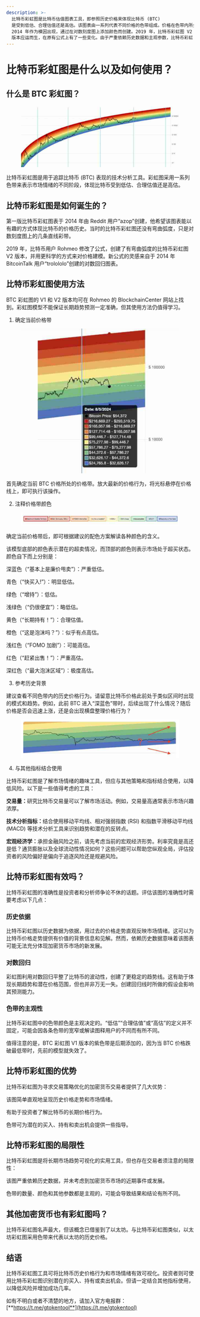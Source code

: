 ```yaml
---
description: >-
  比特币彩虹图是比特币估值图表工具，即参照历史价格来体现比特币 (BTC)
  是受到低估、合理估值还是高估。该图表由一系列代表不同价格的色带组成。价格在色带内所处的位置可以体现比特币的市场情绪和潜在的长期走势。BTC 彩虹图于
  2014 年作为模因出现，通过在对数刻度图上添加颜色而创建。2019 年，比特币彩虹图 V2
  版本应运而生，在原有公式上有了一些变化。由于严重依赖历史数据和主观参数，比特币彩虹
---
```


# 比特币彩虹图是什么以及如何使用？

## 什么是 BTC 彩虹图？

<figure><img src="../../.gitbook/assets/21 (1).png" alt=""><figcaption></figcaption></figure>

比特币彩虹图是用于追踪比特币 (BTC) 表现的技术分析工具。彩虹图采用一系列色带来表示市场情绪的不同阶段，体现比特币受到低估、合理估值还是高估。

## 比特币彩虹图是如何诞生的？

第一版比特币彩虹图表于 2014 年由 Reddit 用户“azop”创建，他希望该图表能以有趣的方式体现比特币的价格历史。当时的比特币彩虹图还没有弯曲弧度，只是对数刻度图上的几条直线彩带。

2019 年，比特币用户 Rohmeo 修改了公式，创建了有弯曲弧度的比特币彩虹图 V2 版本，并用更科学的方式来对价格建模。新公式的灵感来自于 2014 年 BitcoinTalk 用户“trolololo”创建的对数回归图表。

## 比特币彩虹图使用方法

BTC 彩虹图的 V1 和 V2 版本均可在 Rohmeo 的 BlockchainCenter 网站上找到。彩虹图模型不能保证长期趋势预测一定准确，但其使用方法仍值得学习。

1. 确定当前价格带

<figure><img src="../../.gitbook/assets/21 (2).png" alt=""><figcaption></figcaption></figure>

首先确定当前 BTC 价格所处的价格带。放大最新的价格行为，将光标悬停在价格线上，即可执行该操作。

2. 注释价格带颜色

<figure><img src="../../.gitbook/assets/21 (3).png" alt=""><figcaption></figcaption></figure>

确定当前价格带后，即可根据建议的配色方案解读各种颜色的含义。

该模型底部的颜色表示潜在的超卖情况，而顶部的颜色则表示市场处于超买状态。颜色自下而上分别是：

深蓝色（“基本上是廉价甩卖”）：严重低估。

青色（“快买入!”）：明显低估。

绿色（“增持”）：低估。

浅绿色（“仍很便宜”）：略低估。

黄色（“长期持有！”）：合理估值。

橙色（“这是泡沫吗？”）：似乎有点高估。

浅红色（“FOMO 加剧”）：可能高估。

红色（“赶紧出售！”）：严重高估。

深红色（“最大泡沫区域”）：极度高估。

3. 参考历史背景

建议查看不同色带内的历史价格行为。请留意比特币价格此前处于类似区间时出现的模式和趋势。例如，此前 BTC 进入“深蓝色”带时，后续出现了什么情况？随后价格是否会迅速上涨，还是会出现横盘整理价格行为？

<figure><img src="../../.gitbook/assets/21 (4).png" alt=""><figcaption></figcaption></figure>

4. 与其他指标结合使用

比特币彩虹图是了解市场情绪的趣味工具，但应与其他策略和指标结合使用，以降低风险。以下是一些值得考虑的工具：

**交易量：**&#x7814;究比特币交易量可以了解市场活动。例如，交易量高通常表示市场兴趣浓厚。

**技术分析指标：**&#x7ED3;合使用移动平均线、相对强弱指数 (RSI) 和指数平滑移动平均线 (MACD) 等技术分析工具来识别趋势和潜在的反转点。

**宏观经济学：**&#x627F;担金融风险之前，请先考虑当前的宏观经济形势。利率究竟是高还是低？通货膨胀以及全球流动性情况如何？这些问题可以帮助您纵观全局，评估投资者的风险偏好是偏向于追逐风险还是规避风险。

## 比特币彩虹图有效吗？

比特币彩虹图的准确性是投资者和分析师争论不休的话题。评估该图的准确性时需要考虑以下几点：

### 历史依据

比特币彩虹图以历史数据为依据，用过去的价格走势直观反映市场情绪。这可以为比特币价格走势提供有价值的背景信息和见解。然而，依赖历史数据意味着该图表可能无法充分体现加密货币市场的新发展。

### 对数回归

彩虹图利用对数回归平整了比特币的波动性，创建了更稳定的趋势线。这有助于体现长期趋势和潜在价格范围，但也并非万无一失。创建回归线时所做的假设会影响其预测能力。

### 色带的主观性

比特币彩虹图中的色带颜色是主观决定的。“低估”“合理估值”或“高估”的定义并不固定，可能会因各条色带的宽窄或解读图释用户的不同而有所不同。

值得注意的是，BTC 彩虹图 V1 版本的紫色带是后期添加的，因为当 BTC 价格跌破最低带时，先前的模型就失效了。

## 比特币彩虹图的优势

比特币彩虹图为寻求交易策略优化的加密货币交易者提供了几大优势：

该图简单直观地呈现历史价格走势和市场情绪。

有助于投资者了解比特币的长期价格行为。

色带可为潜在的买入、持有和卖出机会提供一些指导。

## 比特币彩虹图的局限性

比特币彩虹图是将长期市场趋势可视化的实用工具，但也存在交易者须注意的局限性：

该图严重依赖历史数据，并未考虑到加密货币市场的近期事件或发展。

色带的数量、颜色和其他参数都是主观的，可能会导致结果和结论有所不同。

## 其他加密货币也有彩虹图吗？

比特币彩虹图名声最大，但该概念已借鉴到了以太坊。与比特币彩虹图类似，以太坊彩虹图采用色带来代表以太坊的历史价格。

## 结语

比特币彩虹图工具可将比特币历史价格行为和市场情绪有效可视化。投资者则可使用比特币彩虹图识别潜在的买入、持有或卖出机会。但请一定结合其他指标使用，以降低风险并增加成功几率。

如有不明白或者不清楚的地方，请加入官方电报群：[**https://t.me/gtokentool**](https://t.me/gtokentool)
